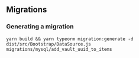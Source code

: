 ## Migrations

### Generating a migration

```
yarn build && yarn typeorm migration:generate -d dist/src/Bootstrap/DataSource.js migrations/mysql/add_vault_uuid_to_items
```